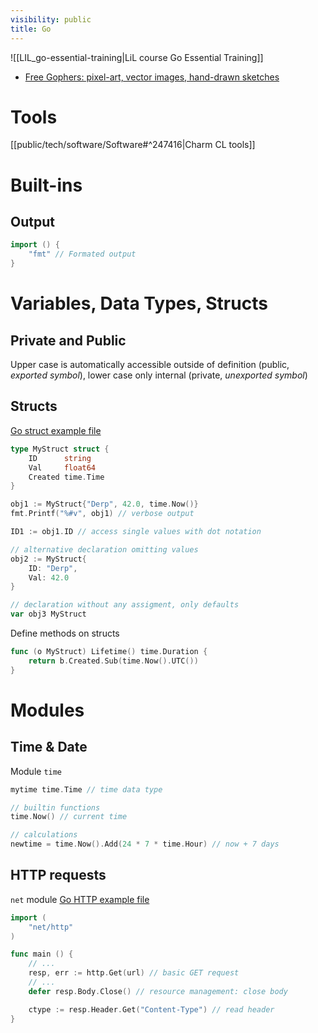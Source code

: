 ```yaml
---
visibility: public
title: Go
---
```

![[LIL_go-essential-training|LiL course Go Essential Training]]

- [Free Gophers: pixel-art, vector images, hand-drawn sketches](https://github.com/egonelbre/gophers)

# Tools

[[public/tech/software/Software#^247416|Charm CL tools]]

# Built-ins

## Output

```go
import () {
    "fmt" // Formated output
}
```

# Variables, Data Types, Structs

## Private and Public

Upper case is automatically accessible outside of definition (public, *exported symbol*), lower case only internal (private, *unexported symbol*)

## Structs

[Go struct example file](file://.snippets/go/struct.go)

```go
type MyStruct struct {
    ID      string
    Val     float64
    Created time.Time
}

obj1 := MyStruct{"Derp", 42.0, time.Now()}
fmt.Printf("%#v", obj1) // verbose output

ID1 := obj1.ID // access single values with dot notation

// alternative declaration omitting values
obj2 := MyStruct{
    ID: "Derp",
    Val: 42.0
}

// declaration without any assigment, only defaults
var obj3 MyStruct
```

Define methods on structs

```go
func (o MyStruct) Lifetime() time.Duration {
    return b.Created.Sub(time.Now().UTC())
}
```

# Modules

## Time & Date

Module `time`

```go
mytime time.Time // time data type

// builtin functions
time.Now() // current time

// calculations
newtime = time.Now().Add(24 * 7 * time.Hour) // now + 7 days
```

## HTTP requests

`net` module
[Go HTTP example file](file://.snippets/go/http.go)

```go
import (
    "net/http"
)

func main () {
    // ...
    resp, err := http.Get(url) // basic GET request
    // ...
    defer resp.Body.Close() // resource management: close body

    ctype := resp.Header.Get("Content-Type") // read header
}
```
